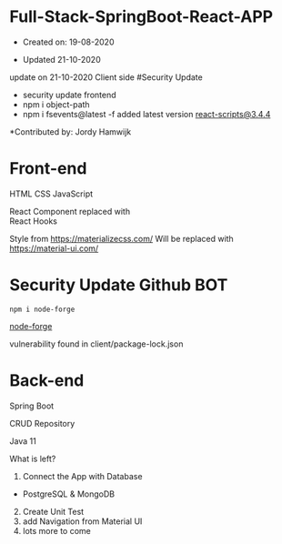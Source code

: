 # Full-Stack-SpringBoot-React-APP

* Created on: 19-08-2020

* Updated 21-10-2020 

update on 21-10-2020 Client side
#Security Update
- security update frontend
- npm i object-path
- npm i fsevents@latest -f
added latest version react-scripts@3.4.4


*Contributed by: Jordy Hamwijk

# Front-end
HTML
CSS
JavaScript

React Component replaced with
<br/>React Hooks

Style from
https://materializecss.com/
Will be replaced with https://material-ui.com/

# Security Update Github BOT

``npm i node-forge``

[node-forge](https://www.npmjs.com/package/node-forge)

vulnerability found in client/package-lock.json 



# Back-end
Spring Boot

CRUD Repository

Java 11 


What is left?

1. Connect the App with Database
 - PostgreSQL  &  MongoDB   
2. Create Unit Test 
3. add Navigation from Material UI
4. lots more to come
